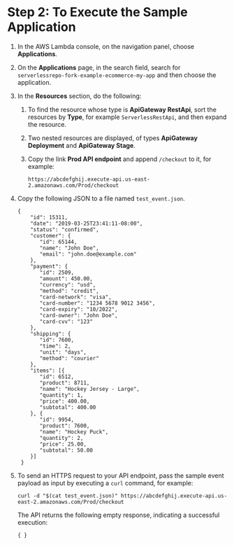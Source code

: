 # Step 2: To Execute the Sample Application<a name="execute-sample-application"></a>

1. In the AWS Lambda console, on the navigation panel, choose **Applications**\.

1. On the **Applications** page, in the search field, search for `serverlessrepo-fork-example-ecommerce-my-app` and then choose the application\.

1. In the **Resources** section, do the following:

   1. To find the resource whose type is **ApiGateway RestApi**, sort the resources by **Type**, for example `ServerlessRestApi`, and then expand the resource\.

   1. Two nested resources are displayed, of types **ApiGateway Deployment** and **ApiGateway Stage**\.

   1. Copy the link **Prod API endpoint** and append `/checkout` to it, for example: 

      ```
      https://abcdefghij.execute-api.us-east-2.amazonaws.com/Prod/checkout
      ```

1. Copy the following JSON to a file named `test_event.json`\.

   ```
   {
   	   "id": 15311,
   	   "date": "2019-03-25T23:41:11-08:00",
   	   "status": "confirmed",
   	   "customer": {
   	      "id": 65144,
   	      "name": "John Doe",
   	      "email": "john.doe@example.com"
   	   },
   	   "payment": {
   	      "id": 2509,
   	      "amount": 450.00,
   	      "currency": "usd",
   	      "method": "credit",
   	      "card-network": "visa",
   	      "card-number": "1234 5678 9012 3456",
   	      "card-expiry": "10/2022",
   	      "card-owner": "John Doe",
   	      "card-cvv": "123"
   	   },
   	   "shipping": {
   	      "id": 7600,
   	      "time": 2,
   	      "unit": "days",
   	      "method": "courier"
   	   },
   	   "items": [{
   	      "id": 6512,
   	      "product": 8711,
   	      "name": "Hockey Jersey - Large",
   	      "quantity": 1,
   	      "price": 400.00,
   	      "subtotal": 400.00
   	   }, {
   	      "id": 9954,
   	      "product": 7600,
   	      "name": "Hockey Puck",
   	      "quantity": 2,
   	      "price": 25.00,
   	      "subtotal": 50.00
   	   }]
   	}
   ```

1. To send an HTTPS request to your API endpoint, pass the sample event payload as input by executing a `curl` command, for example:

   ```
   curl -d "$(cat test_event.json)" https://abcdefghij.execute-api.us-east-2.amazonaws.com/Prod/checkout
   ```

   The API returns the following empty response, indicating a successful execution:

   ```
   { }
   ```